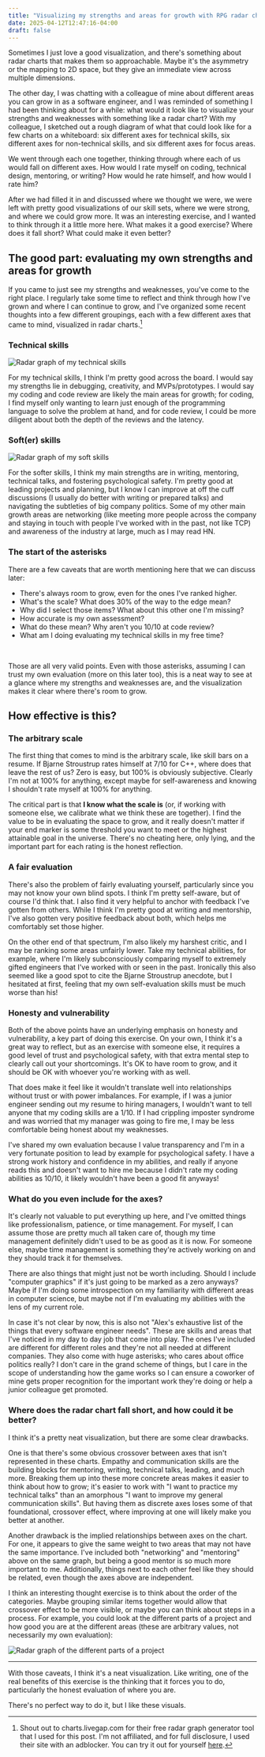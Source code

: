 ```yaml
---
title: "Visualizing my strengths and areas for growth with RPG radar charts"
date: 2025-04-12T12:47:16-04:00
draft: false
---
```



Sometimes I just love a good visualization, and there's something about radar charts that makes them so approachable.
Maybe it's the asymmetry or the mapping to 2D space, but they give an immediate view across multiple dimensions.

The other day, I was chatting with a colleague of mine about different areas you can grow in as a software engineer,
and I was reminded of something I had been thinking about for a while: what would it look like to
visualize your strengths and weaknesses with something like a radar chart? With my colleague, I sketched out a rough
diagram of what that
could look like for a few charts on a whiteboard: six different axes for technical skills, six different axes for
non-technical skills,
and six different axes for focus areas.

We went through each one together, thinking through where each of us would fall on different axes. How would I rate
myself on coding, technical design, mentoring, or writing? How would he rate himself, and how would I rate him?

After we had filled it in and discussed where we thought we were, we were left with pretty good visualizations of our
skill sets, where we were strong, and where we could grow more. It was an interesting exercise, and I wanted to think
through it
a little more here. What makes it a good exercise? Where does it fall short? What could make it even better?

## The good part: evaluating my own strengths and areas for growth

If you came to just see my strengths and weaknesses, you've come to the right place. I regularly take some time to
reflect and think through how I've grown and where I can continue to grow, and I've organized some recent thoughts into
a few different groupings, each with a few different axes that came to mind, visualized in radar charts.[^1]

### Technical skills

![Radar graph of my technical skills](technical.png)

For my technical skills, I think I'm pretty good across the board. I would say my strengths lie in debugging,
creativity, and
MVPs/prototypes. I would say my coding and code review are likely the main areas for growth; for coding, I find myself
only wanting to learn just enough of the programming language to solve the problem at hand, and for code review, I could
be more diligent about both the depth of the reviews and the latency.

### Soft(er) skills

![Radar graph of my soft skills](softer.png)

For the softer skills, I think my main strengths are in writing, mentoring, technical talks, and fostering psychological
safety. I'm pretty good at leading projects and planning, but I know I can improve at off the cuff discussions (I
usually do better with writing or prepared talks) and navigating the subtleties of big company politics. Some of my
other main growth areas are networking (like meeting more people across the company and staying in touch with people
I've worked with in the past, not like TCP) and awareness of the industry at large, much as I may read HN.

### The start of the asterisks

There are a few caveats that are worth mentioning here that we can discuss later:

- There's always room to grow, even for the ones I've ranked higher.
- What's the scale? What does 30% of the way to the edge mean?
- Why did I select those items? What about this other one I'm missing?
- How accurate is my own assessment?
- What do these mean? Why aren't you 10/10 at code review?
- What am I doing evaluating my technical skills in my free time?

<br>

Those are all very valid points. Even with those asterisks, assuming I can trust my own evaluation (more on this
later too), this is a neat way to see at a glance where my strengths and weaknesses are, and the visualization makes it
clear where there's room to grow.

## How effective is this?

### The arbitrary scale

The first thing that comes to mind is the arbitrary scale, like skill bars on a resume. If Bjarne Stroustrup rates
himself at 7/10 for C++, where does that leave the rest of us? Zero is easy, but 100% is obviously subjective.
Clearly I'm not at 100% for anything, except maybe for self-awareness and knowing I shouldn't rate myself at 100% for
anything.

The critical part is that **I know what the scale is** (or, if working with someone else, we calibrate what we think
these
are together). I find the value to be in evaluating the space to grow, and it really doesn't matter if your end marker
is some threshold you want to meet or the highest attainable goal in the universe. There's no cheating here, only lying,
and
the important part for each rating is the honest reflection.

### A fair evaluation

There's also the problem of fairly evaluating yourself, particularly since you may not know your own blind spots. I
think I'm pretty self-aware, but of course I'd think that. I also find it very helpful to anchor with feedback I've
gotten from others. While I think I'm pretty good at writing and mentorship, I've also gotten very positive feedback
about both, which helps me comfortably set those higher.

On the other end of that spectrum, I'm also likely my harshest critic, and I may be ranking some areas unfairly
lower. Take my technical abilities, for example, where I'm likely subconsciously comparing myself to extremely gifted
engineers that I've worked with or seen in the past. Ironically this also seemed like a good spot to cite the Bjarne
Stroustrup anecdote, but I hesitated at first, feeling that my own self-evaluation skills must be much worse than his!

### Honesty and vulnerability

Both of the above points have an underlying emphasis on honesty and vulnerability, a key part of doing this exercise. On
your own, I think it's a great way to reflect, but as an exercise with someone else, it requires a good level
of trust and psychological safety, with that extra mental step to clearly call out your shortcomings. It's OK to have
room to grow, and it should be OK with whoever you're working with as well.

That does make it feel like it wouldn't translate well into relationships without trust or with power imbalances. For
example, if I was a junior engineer sending out my resume to hiring managers, I wouldn't want to tell anyone that my
coding skills are a 1/10. If I had crippling imposter syndrome and was worried that my manager was going to fire me, I
may be less comfortable being honest about my weaknesses.

I've shared my own evaluation because I value transparency and I'm in a very fortunate position to lead by example for
psychological safety. I have a strong work history and confidence in my abilities, and really if anyone reads this and
doesn't want to hire me because I didn't rate my coding abilities as 10/10, it likely wouldn't have been a good fit
anyways!

### What do you even include for the axes?

It's clearly not valuable to put everything up here, and I've omitted things like professionalism, patience, or time
management. For
myself, I can assume those are pretty much all taken care of, though my time management definitely didn't used to be as
good as it is now. For someone else, maybe time management is something they're actively working on and they should
track it for themselves.

There are also things that might just not be worth including. Should I include "computer graphics" if it's just going to
be marked as a zero anyways? Maybe if I'm doing some introspection on my familiarity with different areas in computer
science, but maybe not if I'm evaluating my abilities with the lens of my current role.

In case it's not clear by now, this is also not "Alex's exhaustive list of the things that every software engineer
needs". These are skills and areas that I've noticed in my day to day job that come into play. The ones I've included
are different for different roles and they're not all needed at different companies. They also come with huge asterisks;
who
cares about office politics really? I don't care in the grand scheme of things, but I care in the scope of understanding
how the game works so I can ensure a coworker of mine gets proper recognition for the important work they're doing or
help a junior colleague get promoted.

### Where does the radar chart fall short, and how could it be better?

I think it's a pretty neat visualization, but there are some clear drawbacks.

One is that there's some obvious crossover between axes that isn't represented in these charts. Empathy and
communication skills are the building blocks for mentoring, writing, technical talks, leading, and much more. Breaking
them up into these more concrete areas makes it easier to think about how to grow; it's easier to work with "I want to
practice my technical talks" than an amorphous "I want to improve my general communication skills". But having them as
discrete axes loses some of that foundational, crossover effect, where improving at one will likely make you better at
another.

Another drawback is the implied relationships between axes on the chart. For one, it appears to give the same weight to
two areas that may not have the same importance. I've included both "networking" and "mentoring" above on the same
graph, but being a good mentor is so much more important to me. Additionally, things next to each other feel like they
should be related, even though the axes above are independent.

I think an interesting thought exercise is to think about the order of the categories. Maybe grouping similar items
together would allow that crossover effect to be more visible, or maybe you can think about steps in a process. For
example, you could look at the different parts of a project and how good you are at the different areas (these are
arbitrary values, not necessarily my own evaluation):

![Radar graph of the different parts of a project](project.png)

-----

With those caveats, I think it's a neat visualization. Like writing, one of the real benefits of this exercise is the
thinking that it forces you to do, particularly the honest evaluation of where you are.

There's no perfect way to do it, but I like these visuals.

[^1]: Shout out to charts.livegap.com for their free radar graph generator tool that I used for this post. I'm not
affiliated, and for full disclosure, I used their site with an adblocker. You can try it out for
yourself [here](https://charts.livegap.com/v2/app.php?lan=en&gallery=radar).
